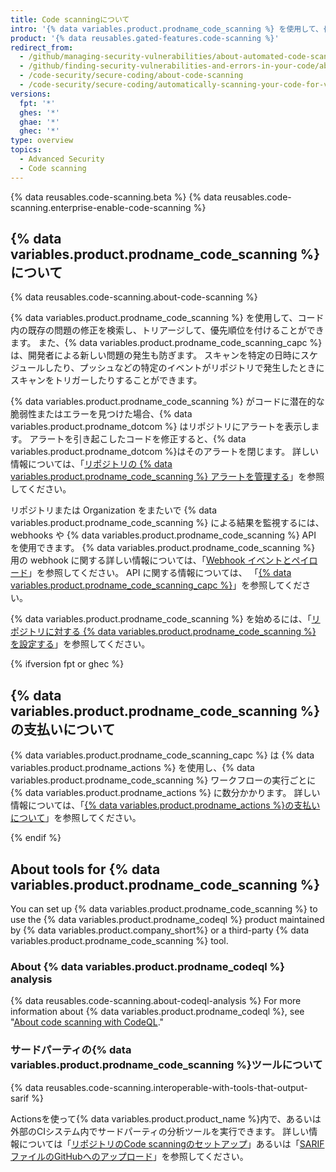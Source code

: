 ```yaml
---
title: Code scanningについて
intro: '{% data variables.product.prodname_code_scanning %} を使用して、{% data variables.product.prodname_dotcom %} 上のプロジェクトのコードからセキュリティの脆弱性とエラーを見つけることができます。'
product: '{% data reusables.gated-features.code-scanning %}'
redirect_from:
  - /github/managing-security-vulnerabilities/about-automated-code-scanning
  - /github/finding-security-vulnerabilities-and-errors-in-your-code/about-code-scanning
  - /code-security/secure-coding/about-code-scanning
  - /code-security/secure-coding/automatically-scanning-your-code-for-vulnerabilities-and-errors/about-code-scanning
versions:
  fpt: '*'
  ghes: '*'
  ghae: '*'
  ghec: '*'
type: overview
topics:
  - Advanced Security
  - Code scanning
---
```



{% data reusables.code-scanning.beta %}
{% data reusables.code-scanning.enterprise-enable-code-scanning %}

## {% data variables.product.prodname_code_scanning %} について

{% data reusables.code-scanning.about-code-scanning %}

{% data variables.product.prodname_code_scanning %} を使用して、コード内の既存の問題の修正を検索し、トリアージして、優先順位を付けることができます。 また、{% data variables.product.prodname_code_scanning_capc %} は、開発者による新しい問題の発生も防ぎます。 スキャンを特定の日時にスケジュールしたり、プッシュなどの特定のイベントがリポジトリで発生したときにスキャンをトリガーしたりすることができます。

{% data variables.product.prodname_code_scanning %} がコードに潜在的な脆弱性またはエラーを見つけた場合、{% data variables.product.prodname_dotcom %} はリポジトリにアラートを表示します。 アラートを引き起こしたコードを修正すると、{% data variables.product.prodname_dotcom %}はそのアラートを閉じます。 詳しい情報については、「[リポジトリの {% data variables.product.prodname_code_scanning %} アラートを管理する](/code-security/secure-coding/managing-code-scanning-alerts-for-your-repository)」を参照してください。

リポジトリまたは Organization をまたいで {% data variables.product.prodname_code_scanning %} による結果を監視するには、webhooks や {% data variables.product.prodname_code_scanning %} API を使用できます。 {% data variables.product.prodname_code_scanning %} 用の webhook に関する詳しい情報については、「[Webhook イベントとペイロード](/developers/webhooks-and-events/webhook-events-and-payloads#code_scanning_alert)」を参照してください。 API に関する情報については、 「[{% data variables.product.prodname_code_scanning_capc %}](/rest/reference/code-scanning)」を参照してください。

{% data variables.product.prodname_code_scanning %} を始めるには、「[リポジトリに対する {% data variables.product.prodname_code_scanning %} を設定する](/code-security/secure-coding/setting-up-code-scanning-for-a-repository)」を参照してください。

{% ifversion fpt or ghec %}

## {% data variables.product.prodname_code_scanning %}の支払いについて

{% data variables.product.prodname_code_scanning_capc %} は {% data variables.product.prodname_actions %} を使用し、{% data variables.product.prodname_code_scanning %} ワークフローの実行ごとに {% data variables.product.prodname_actions %} に数分かかります。 詳しい情報については、「[{% data variables.product.prodname_actions %}の支払いについて](/billing/managing-billing-for-github-actions/about-billing-for-github-actions)」を参照してください。

{% endif %}

## About tools for {% data variables.product.prodname_code_scanning %}

You can set up {% data variables.product.prodname_code_scanning %} to use the {% data variables.product.prodname_codeql %} product maintained by {% data variables.product.company_short%} or a third-party {% data variables.product.prodname_code_scanning %} tool.

### About {% data variables.product.prodname_codeql %} analysis

{% data reusables.code-scanning.about-codeql-analysis %} For more information about {% data variables.product.prodname_codeql %}, see "[About code scanning with CodeQL](/code-security/secure-coding/automatically-scanning-your-code-for-vulnerabilities-and-errors/about-code-scanning-with-codeql)."

### サードパーティの{% data variables.product.prodname_code_scanning %}ツールについて

{% data reusables.code-scanning.interoperable-with-tools-that-output-sarif %}

Actionsを使って{% data variables.product.product_name %}内で、あるいは外部のCIシステム内でサードパーティの分析ツールを実行できます。 詳しい情報については「[リポジトリのCode scanningのセットアップ](/code-security/secure-coding/setting-up-code-scanning-for-a-repository)」あるいは「[SARIFファイルのGitHubへのアップロード](/code-security/secure-coding/uploading-a-sarif-file-to-github)」を参照してください。
